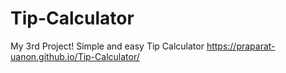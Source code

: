 # Tip-Calculator
My 3rd Project! Simple and easy Tip Calculator
https://praparat-uanon.github.io/Tip-Calculator/
